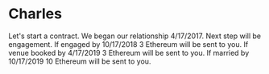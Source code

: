 # Charles
Let's start a contract.
We began our relationship 4/17/2017.
Next step will be engagement. If engaged by 10/17/2018 3 Ethereum will be sent to you.
If venue booked by 4/17/2019 3 Ethereum will be sent to you.
If married by 10/17/2019 10 Ethereum will be sent to you. 
